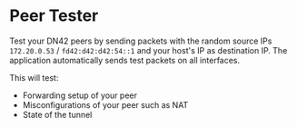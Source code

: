 # Peer Tester
Test your DN42 peers by sending packets with the random source IPs ``172.20.0.53`` / ``fd42:d42:d42:54::1`` and your host's IP as destination IP.
The application automatically sends test packets on all interfaces.

This will test:
- Forwarding setup of your peer
- Misconfigurations of your peer such as NAT
- State of the tunnel